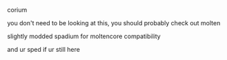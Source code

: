 corium

you don't need to be looking at this, you should probably check out molten

slightly modded spadium for moltencore compatibility

and ur sped if ur still here
